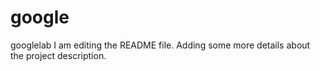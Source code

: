 # google
googlelab
 I am editing the README file. Adding some more details about the project description.
